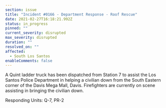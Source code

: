 ```yaml
---
section: issue
title: "Incident #0166 - Department Response - Roof Rescue"
date: 2021-02-27T16:18:21.992Z
status: in_progress
pinned: ""
current_severity: disrupted
max_severity: disrupted
duration: ""
resolved_on: ""
affected:
  - South Los Santos
enableComments: false
---
```

A Quint ladder truck has been dispatched from Station 7 to assist the Los Santos Police Department in helping a civilian down from the South Eastern corner of the Davis Mega Mall, Davis. Firefighters are currently on scene assisting in bringing the civilian down.

Responding Units: Q-7, PR-2